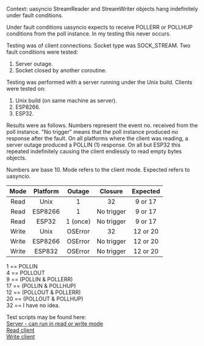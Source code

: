 Context: uasyncio StreamReader and StreamWriter objects hang indefinitely under fault conditions.

Under fault conditions uasyncio expects to receive POLLERR or POLLHUP conditions from the poll instance. In my testing this never occurs.

Testing was of client connections. Socket type was SOCK_STREAM. Two fault conditions were tested:  
 1. Server outage.
 2. Socket closed by another coroutine.

Testing was performed with a server running under the Unix build. Clients were tested on:
 1. Unix build (on same machine as server).
 2. ESP8266.
 3. ESP32.

Results were as follows. Numbers represent the event no. received from the poll instance. "No trigger" means that the poll instance produced no response after the fault. On all platforms where the client was reading, a server outage produced a POLLIN (1) response. On all but ESP32 this repeated indefinitely causing the client endlessly to read empty bytes objects.

Numbers are base 10. Mode refers to the client mode. Expected refers to uasyncio.

| Mode  | Platform | Outage  | Closure    | Expected |
|:-----:|:--------:|:-------:|:----------:|:--------:|
| Read  | Unix     | 1       | 32         | 9 or 17  |
| Read  | ESP8266  | 1       | No trigger | 9 or 17  |
| Read  | ESP32    | 1 (once)| No trigger | 9 or 17  |
| Write | Unix     | OSError | 32         | 12 or 20 |
| Write | ESP8266  | OSError | No trigger | 12 or 20 |
| Write | ESP832   | OSError | No trigger | 12 or 20 |

1 == POLLIN  
4 == POLLOUT  
9 == (POLLIN & POLLERR)  
17 == (POLLIN & POLLHUP)  
12 == (POLLOUT & POLLERR)  
20 == (POLLOUT & POLLHUP)  
32 == I have no idea.

Test scripts may be found here:  
[Server - can run in read or write mode](https://github.com/peterhinch/micropython-samples/blob/master/uasyncio_iostream/poll/server.py)  
[Read client](https://github.com/peterhinch/micropython-samples/blob/master/uasyncio_iostream/poll/client_r.py)  
[Write client](https://github.com/peterhinch/micropython-samples/blob/master/uasyncio_iostream/poll/client_w.py)
